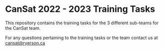 # CanSat 2022 - 2023 Training Tasks
This repository contains the training tasks for the 3 different sub-teams for the CanSat team.

For any questions pertaining to the training tasks or the team contact us at cansat@ryerson.ca